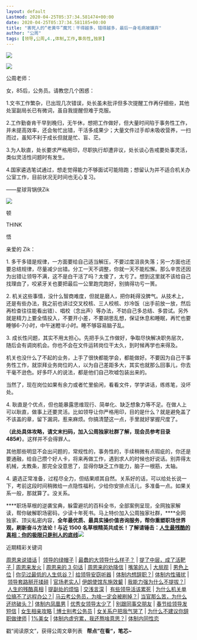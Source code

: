 ```yaml
---
layout: default
Lastmod: 2020-04-25T05:37:34.581474+00:00
date: 2020-04-25T05:37:34.581185+00:00
title: "害死人的“老黄牛”魔咒：干得越多，错得越多，最后一身毛病被嫌弃"
author: "公周"
tags: [领导,公周,4.,体制,工作,事务性,独家]
---
```


![](https://images.weserv.nl/?url=https%3A//mmbiz.qpic.cn/mmbiz_jpg/CAsI3UsK0JCn1e3la62PenfT3wMdCDrqIecEicCAtOoJgIXibfyZWbCbdDK75dia6VS5IM0BSqibpnXMTeJYBqu86w/640%3Fwx_fmt%3Djpeg)

![](https://images.weserv.nl/?url=https%3A//mmbiz.qpic.cn/mmbiz_png/ldFaBNSkvHjHFia0o1qfImoE8v1BPsTJIV1wA5wJXAHCfF7ZdxbRsPVf3qKZibqUTdCgBzte1nYlRBMIiauN0Vmsw/640)

公周老师：

女，85后，公务员。请教您几个困惑：

1.文书工作繁杂，已出现几次错误，处长虽未批评但多次提醒工作再仔细些，其他处室副局长已有微词，虽自我提醒但难于克服。

2.工作勤奋肯干早到晚归，无午休，想把工作做好，但大量时间陷于事务性工作，并未提高效率，还会匆忙出错，干活多成果少；大量文件过手却未吸收营养，一扫而过，虽知不利于成长但就是忙、盲、茫。

3.为人耿直，处长要求严格用印，尽职执行却遭非议，处长谈心告戒要处事灵活，类似灵活性问题时有发生。

4.国家遴选笔试通过，想走觉得能力不够面试可能陪跑；想留认为并不适合机关办公室工作，目前状况无时间也无心复习。

——星球背锅侠Zik

![](https://images.weserv.nl/?url=https%3A//mmbiz.qpic.cn/mmbiz_png/ldFaBNSkvHjHFia0o1qfImoE8v1BPsTJILfd81vALuiazxDqzcpWWdgt4GysO0kwRuicHp5SicW9MOwePvvvNpIZtg/640)

顿

THINK

悟

亲爱的 Zik：

1\. 多干多错是规律，一方面要给自己适当解压，不要过度沮丧失落；另一方面也还要总结规律，尽量减少出错。分工一天不调整，你就一天不能松懈。那么辛苦还因为出错让领导不满，这不是白干活了吗？太傻了，太亏了。想到这里就不该给自己找理由了，咬紧牙关也要把最后一公里跑完跑好，别搞得功亏一篑。

2\. 机关这些事情，没什么智商难度，但就是磨人，把你耗得没脾气。从技术上，还是有些办法，我之前也讲过交叉校核、三人校核、炒冷饭（出手前放一放，然后再检查往往能看出错）、唱校（念出声）等办法，不妨自己多总结、多尝试。另外就是精力上要全情投入，不要开小差，不要胡思乱想，保证休息和睡眠，再忙也要睡够6-7小时，中午迷瞪半小时。睡不够容易脑子乱。

3\. 成长性问题，其实不用太担心。先把手头工作做好，争取尽快解决职务层次，随后会有调岗机会。你也不会在文件运转岗位干太久，到时候再学也来得及。  

机关也没什么了不起的业务，上手了很快都能学会，都能做好。不要因为自己干事务性工作，就崇拜业务岗位的人，以为自己差距多大，其实也就那么回事儿，你去干毫不逊色。好多吓人的说法，都是他们自己吹嘘包装出来的。

当然了，现在岗位如果有余力或者忙里偷闲，看看文件，学学讲话，练练笔，没坏处。

4\. 耿直是个优点，但也能暴露思维现行、简单化、缺乏想象力等不足。在做人上可以耿直，做事上还要灵活。比如领导让你严格用印，目的是什么？就是避免盖了不该盖的章，留下漏洞，惹来麻烦。你搞清楚这一点，手里就好掌握尺度了。

**（此处具体攻略，请文末扫码，加入公周独家社群了解，现会员参考目录 485#）**。这样并不会得罪人。

其他那些明显不会出问题的，常规性的，事务性的，手续稍微有点瑕疵的，你还是要通融，给自己攒个好人卡，将来再做工作，遇到求人的时候也好说话。别弄得太机械，太教条，那完全没意思了，显得你缺乏工作能力，脑子一根筋，太轴。

4\. 遴选正常准备，过程尽全力，但结果顺其自然。关系好的话，可以给处长说一下，考前这段时间稍微给一点隐性福利，少给你安排点活儿，多准备一点。如果关系一般，那就算了。没关系。

****职场草根的逆袭宝典，躲雷避坑的百科全书，全部案例呈现，全网独家解读，帮你破解职场密码，少读十年死书。马上特价加入公周独家社群，****全网独家、顶尖私密内容，****全年最优质、最具实操价值咨询服务，帮你重塑职场世界观，刷新奋斗方法论！与近 1500 名草根精英共成长！****了解请锤击：****[人生最残酷的真相：你的极限只是别人的底线](http://mp.weixin.qq.com/s?__biz=Mzg4MjE1NTE3OQ==&mid=2247486269&idx=1&sn=634d563491631719efe56745c781cd89&chksm=cf5a40f9f82dc9efa0c5769283bb77b610a02f58db2816402389da4ebe29067e3187d34ffebf&scene=21#wechat_redirect)****![](https://images.weserv.nl/?url=https%3A//mmbiz.qpic.cn/mmbiz_png/CAsI3UsK0JChNqI9nN4GRXJyibXhDTibKeoAKjmJMEzMicQje5rTXiaIf3ialoc1VQKjcvW6Ccu6NJD1Dfklibib0bBaA/640%3Fwx_fmt%3Dpng)

  

  

  

近期精彩关键词

  

  

  

  

[周恩来说错话](http://mp.weixin.qq.com/s?__biz=Mzg4MjE1NTE3OQ==&mid=2247486731&idx=1&sn=3623c2f56bcd912c61f1bfc68fc8fc53&chksm=cf5a46cff82dcfd98b0cf791d795eb3107398b8423456949f727a30b9cd62e086f1f3b7e1520&scene=21#wechat_redirect) |  [领导的绿帽子](http://mp.weixin.qq.com/s?__biz=Mzg4MjE1NTE3OQ==&mid=2247486696&idx=1&sn=a43cde9d196bf3979e23b98fa327a475&chksm=cf5a472cf82dce3a4eeb22f38bc13d6ab98b4d28bb43c64d5c6a6631ead38d0d5cdc6b6c4f2d&scene=21#wechat_redirect) | [最蠢的大领导什么样子？](http://mp.weixin.qq.com/s?__biz=Mzg4MjE1NTE3OQ==&mid=2247486712&idx=1&sn=138ab73ce6b0896e65b1792057a42ced&chksm=cf5a473cf82dce2a63867da86310a460d5f2e6e1e5180b48cc94319d8422dbdcb7b238b5e6d2&scene=21#wechat_redirect) | [提了中层，成了活靶子 ](http://mp.weixin.qq.com/s?__biz=Mzg4MjE1NTE3OQ==&mid=2247486660&idx=1&sn=cf6791d5c0f85375367942af6bb8c9af&chksm=cf5a4700f82dce1621300dc76ed20eb8a6fb6545f47635e572e3ffecdde0eb120c3ae0195d08&scene=21#wechat_redirect)| [周恩来发火](http://mp.weixin.qq.com/s?__biz=Mzg4MjE1NTE3OQ==&mid=2247486665&idx=1&sn=5ce4d2ff113769beddf18fad8fbe9130&chksm=cf5a470df82dce1bc28d033e2e26edef147c0108e0b1a5ef8087bc6444511350fc399014d3d4&scene=21#wechat_redirect) | [周恩来的 3 句话](http://mp.weixin.qq.com/s?__biz=Mzg4MjE1NTE3OQ==&mid=2247486616&idx=1&sn=7a3250b41256b236cbb37bcffa5aead5&chksm=cf5a475cf82dce4a36e4d43a466b93496a32026461e75716fb61571aa7ff6c0dd824022cff67&scene=21#wechat_redirect) | [周恩来的劝降信](http://mp.weixin.qq.com/s?__biz=Mzg4MjE1NTE3OQ==&mid=2247486557&idx=1&sn=348056325797ae1416093cdf5477a0d5&chksm=cf5a4799f82dce8fe705bcd28ead6a4b5b6b0aad260e1d9fde4a17cae5e0eea82b7f77dcdf55&scene=21#wechat_redirect) | [嘴笨的人](http://mp.weixin.qq.com/s?__biz=Mzg4MjE1NTE3OQ==&mid=2247486589&idx=1&sn=cf01a40651f5e9b406e8df15a0b94164&chksm=cf5a47b9f82dceaf4c7b27f010cde6ccde2d90b02aca451310f3ab4a4b65e488984787ad0898&scene=21#wechat_redirect) | [大局观](http://mp.weixin.qq.com/s?__biz=Mzg4MjE1NTE3OQ==&mid=2247486595&idx=1&sn=9a4cfb0d0202ad4a6fcf6e759fdfe96e&chksm=cf5a4747f82dce51065aba3d8b1194fb59d64af1acf27dbca2148d9940e7e5e30cea1a3ba8ae&scene=21#wechat_redirect) | [男色上位](http://mp.weixin.qq.com/s?__biz=Mzg4MjE1NTE3OQ==&mid=2247486520&idx=1&sn=ea99aa74d036b3cccd7d0e1789cba90d&chksm=cf5a47fcf82dceea954efec40a4ed4979e02c78fb95ea2c50a5c9718c307fb7a3cb2b3235968&scene=21#wechat_redirect) | [你见过最低的人生低谷？](http://mp.weixin.qq.com/s?__biz=Mzg4MjE1NTE3OQ==&mid=2247486470&idx=1&sn=7bc5cf6a358b8b134a167347f6d84184&chksm=cf5a47c2f82dced4e62a9b7c3f7ccdb1fcde98a8f646f0e612744609c6a1f35e5f45d7ac2757&scene=21#wechat_redirect)| [给领导安窃听器](http://mp.weixin.qq.com/s?__biz=Mzg4MjE1NTE3OQ==&mid=2247486478&idx=1&sn=fc22b4d0a11c4f6ce33ff437d627ecfe&chksm=cf5a47caf82dcedc4ca57a5dd13bd578a3646e63dd8ea235a88699d5849c0958dc708867a232&scene=21#wechat_redirect) | [体制内想辞职？](http://mp.weixin.qq.com/s?__biz=Mzg4MjE1NTE3OQ==&mid=2247486452&idx=1&sn=43812c0ad25c090b3b9b616804b6355b&chksm=cf5a4030f82dc9268737f2d67510f44c3eba65bfdcc2cce89089700f33fb4e451ff95ae78e27&scene=21#wechat_redirect)| [体制内性骚扰](http://mp.weixin.qq.com/s?__biz=Mzg4MjE1NTE3OQ==&mid=2247486424&idx=1&sn=6786ba1c208f230c5991032c0569087a&chksm=cf5a401cf82dc90a5d7ef160b716ee16baefa2a2fb09afbac16bcd33c126fc9b7421545d193a&scene=21#wechat_redirect) | [领导套路掰开揉碎](http://mp.weixin.qq.com/s?__biz=Mzg4MjE1NTE3OQ==&mid=2247486369&idx=1&sn=364853cb4c071de0f960a61caea43cd3&chksm=cf5a4065f82dc973b3aba2d51364fd0056ebaf7d931e02207580d29b9c040e573c7a77195f31&scene=21#wechat_redirect) | [官场老实人](http://mp.weixin.qq.com/s?__biz=Mzg4MjE1NTE3OQ==&mid=2247486363&idx=1&sn=c194c0df4c2303923f2be2a528113f56&chksm=cf5a405ff82dc949ff6437619334398b0ecdb79de235bbf64a480272be09eddd2d33f6ff81ea&scene=21#wechat_redirect)| [伊朗使馆东施效颦](http://mp.weixin.qq.com/s?__biz=Mzg4MjE1NTE3OQ==&mid=2247486313&idx=1&sn=5d99d253b1b06a8640f7034de17859eb&chksm=cf5a40adf82dc9bb6ff1975edd14d62051ccb13b789f15c75327c76f51830e22a76697864d54&scene=21#wechat_redirect) | [我能力强为什么不提拔？](http://mp.weixin.qq.com/s?__biz=Mzg4MjE1NTE3OQ==&mid=2247486285&idx=1&sn=5d60b798ad76f580485ca13f67834197&chksm=cf5a4089f82dc99f13a1664b98aa1b65762a224cdcfd5910ad62363ddcd7800adef4ab8a8ff4&scene=21#wechat_redirect)| [人生的残酷真相](http://mp.weixin.qq.com/s?__biz=Mzg4MjE1NTE3OQ==&mid=2247486269&idx=1&sn=634d563491631719efe56745c781cd89&chksm=cf5a40f9f82dc9efa0c5769283bb77b610a02f58db2816402389da4ebe29067e3187d34ffebf&scene=21#wechat_redirect) | [提副处的烦恼](http://mp.weixin.qq.com/s?__biz=Mzg4MjE1NTE3OQ==&mid=2247486210&idx=1&sn=426bc6944113b818d8844be52d33fb88&chksm=cf5a40c6f82dc9d038965b4d34b1d11eb3ce2f3bcec17d28e2bd00562bfdf98ee97eb87bf233&scene=21#wechat_redirect) | [交浅言深](http://mp.weixin.qq.com/s?__biz=Mzg4MjE1NTE3OQ==&mid=2247486249&idx=1&sn=3f2ccc5180e9f24fca7fac94a49f1dd6&chksm=cf5a40edf82dc9fb6bab5a5df06ecf4f6247c7119d23f1e16518f689996f8e57723a134a195a&scene=21#wechat_redirect) |  [有些领导活该累死](http://mp.weixin.qq.com/s?__biz=Mzg4MjE1NTE3OQ==&mid=2247486194&idx=1&sn=9cf7106fbb03ff1284ba82f274924871&chksm=cf5a4136f82dc820db446a98f46ecd521c70f3b7e37275898838aed5e39d19d9aed9284f84d9&scene=21#wechat_redirect) | [为什么机关单位搞不了远程办公？](http://mp.weixin.qq.com/s?__biz=Mzg4MjE1NTE3OQ==&mid=2247486108&idx=1&sn=43e7581652cc25314deaf13ca975d950&chksm=cf5a4158f82dc84e4dd0d965ec2e91eaf6d6008ce3b60f21b406a9359ed3ccc33d77a20703f4&scene=21#wechat_redirect)| [马云考公务员，为啥一定会被刷掉？](http://mp.weixin.qq.com/s?__biz=Mzg4MjE1NTE3OQ==&mid=2247486117&idx=1&sn=eb0ca51d9bb24c86cc5fca089f08c629&chksm=cf5a4161f82dc877f7b7202f549eeb12e1cfd9f907fb9de6fb26f660a6092fa1b53d24e1cc7e&scene=21#wechat_redirect)| [当官那么苦，为什么还挤破头？](http://mp.weixin.qq.com/s?__biz=Mzg4MjE1NTE3OQ==&mid=2247486158&idx=1&sn=020e5367544fea5aa284004d4b3218c1&chksm=cf5a410af82dc81c30238c3b1cc5b17fa7642e8b81ff6c99a1bf0ea742d5742fcf9a2f6bdf6b&scene=21#wechat_redirect)| [体制内凤凰男](http://mp.weixin.qq.com/s?__biz=Mzg4MjE1NTE3OQ==&mid=2247486025&idx=1&sn=ee89210cf4f566dc1642e5cffd74e033&chksm=cf5a418df82dc89be465430e651db2390682de3991ed6e94215d2f052e08d6490a08fe2b924a&scene=21#wechat_redirect) | [优秀女领导太少了](http://mp.weixin.qq.com/s?__biz=Mzg4MjE1NTE3OQ==&mid=2247485987&idx=1&sn=5dd4d29cfbd9600371236a2bdc984c6b&chksm=cf5a41e7f82dc8f149738dfc2607a2ab6cc5196a6e3ef08dbefd52c2ee259389b380c94a4f40&scene=21#wechat_redirect) | [别跟同事交朋友](http://mp.weixin.qq.com/s?__biz=Mzg4MjE1NTE3OQ==&mid=2247485942&idx=1&sn=17cdaabfbfde3a2a3828860c2f551a69&chksm=cf5a4232f82dcb245f41ddd6a57bf26173645f3a8899da62f5c6d2383ce5f6dbab669542ff92&scene=21#wechat_redirect) | [春节给领导发短信](http://mp.weixin.qq.com/s?__biz=Mzg4MjE1NTE3OQ==&mid=2247485924&idx=1&sn=26519604a56573fbebe5804d347202ab&chksm=cf5a4220f82dcb3653f77589c3616f71ed5a310731363a3a7e0f6385493c73ead9dfd300093a&scene=21#wechat_redirect) | [女生相亲攻略](http://mp.weixin.qq.com/s?__biz=Mzg4MjE1NTE3OQ==&mid=2247485931&idx=1&sn=46281c49fd8af127a69d214b2e071c9b&chksm=cf5a422ff82dcb3947822a69fee0ae5f9fdfbd81a540777eda9ed3d01cc94282da0cc79fed24&scene=21#wechat_redirect) |[ 博士别考公务员](http://mp.weixin.qq.com/s?__biz=Mzg4MjE1NTE3OQ==&mid=2247485910&idx=1&sn=c0e5c5bcd5c0c0b1701bdec640de6c34&chksm=cf5a4212f82dcb042417c5c06b2ee7176c44069eaac826fe1b73df1422fe6002ddeb071d9b0f&scene=21#wechat_redirect) | [女关系户把我气哭了](http://mp.weixin.qq.com/s?__biz=Mzg4MjE1NTE3OQ==&mid=2247485898&idx=1&sn=5abb5017f05a7699736d2483169fbfc6&chksm=cf5a420ef82dcb18cec426313ddd492c56eb0a41f052530bc770f72eeb60e4ddc481fbafb62d&scene=21#wechat_redirect) | [为什么不建议你辞职做律师](http://mp.weixin.qq.com/s?__biz=Mzg4MjE1NTE3OQ==&mid=2247485886&idx=1&sn=b300b23c6b531fe8717a11142f3b5220&chksm=cf5a427af82dcb6c22df3ee74127846bcc9c50d3f178a00742e63d09a0aabbd87f07b730196b&scene=21#wechat_redirect) | [1%美女](http://mp.weixin.qq.com/s?__biz=Mzg4MjE1NTE3OQ==&mid=2247485881&idx=1&sn=1c1df7b06477b8245bf5fae690d8fc50&chksm=cf5a427df82dcb6b35ac2d480b492fccd352b6e393a3abb4d14b250cc3b927d1a0a1e45d9327&scene=21#wechat_redirect) | [体制内虚穷累，我还熬啥意思？](http://mp.weixin.qq.com/s?__biz=Mzg4MjE1NTE3OQ==&mid=2247485867&idx=1&sn=1d449f6eb7ab78cecb9b3629fabe19e1&chksm=cf5a426ff82dcb79076543e79463aeaa5d4883004ea109567c2060a58d8f699b93280349205e&scene=21#wechat_redirect)| [体制内同性恋](http://mp.weixin.qq.com/s?__biz=Mzg4MjE1NTE3OQ==&mid=2247485817&idx=1&sn=b0e484a695da612c299651a2ce847d6d&chksm=cf5a42bdf82dcbab39f9c98df823313abf5442513e534b470e41aa662d16104e8c9194901052&scene=21#wechat_redirect) 

戳“阅读原文”，获得公周文章列表   **帮点”在看“，笔芯~**

